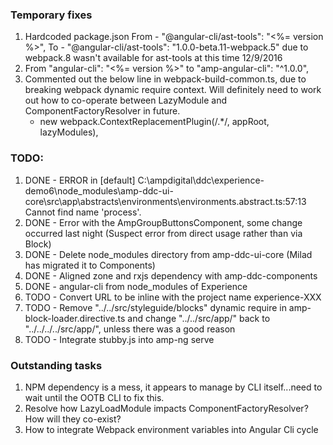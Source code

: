 ### Temporary fixes
1. Hardcoded package.json
    From - "@angular-cli/ast-tools": "<%= version %>",
    To - "@angular-cli/ast-tools": "1.0.0-beta.11-webpack.5"
    due to webpack.8 wasn't available for ast-tools at this time 12/9/2016
1. From "angular-cli": "<%= version %>" to "amp-angular-cli": "^1.0.0",
1. Commented out the below line in webpack-build-common.ts, due to breaking webpack dynamic require context. Will definitely need to work out how to co-operate between LazyModule and ComponentFactoryResolver in future. 
    - new webpack.ContextReplacementPlugin(/.*/, appRoot, lazyModules),

### TODO:
1. DONE - ERROR in [default] C:\ampdigital\ddc\experience-demo6\node_modules\amp-ddc-ui-core\src\app\abstracts\environments\environments.abstract.ts:57:13
        Cannot find name 'process'.
1. DONE - Error with the AmpGroupButtonsComponent, some change occurred last night (Suspect error from direct usage rather than via Block)
1. DONE - Delete node_modules directory from amp-ddc-ui-core (Milad has migrated it to Components)
1. DONE - Aligned zone and rxjs dependency with amp-ddc-components
1. DONE - angular-cli from node_modules of Experience
1. TODO - Convert URL to be inline with the project name experience-XXX
1. TODO - Remove "../../src/styleguide/blocks" dynamic require in amp-block-loader.directive.ts and change "../../src/app/" back to "../../../../src/app/", unless there was a good reason
1. TODO - Integrate stubby.js into amp-ng serve


### Outstanding tasks
1. NPM dependency is a mess, it appears to manage by CLI itself...need to wait until the OOTB CLI to fix this.
1. Resolve how LazyLoadModule impacts ComponentFactoryResolver? How will they co-exist?
1. How to integrate Webpack environment variables into Angular Cli cycle
